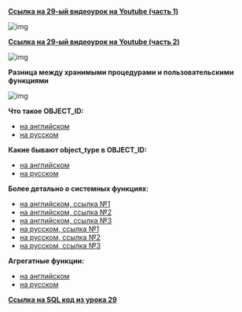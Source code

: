 [**Ссылка на 29-ый видеоурок на Youtube (часть 1)**](https://youtu.be/NdsZaAIlHtA)

![img](https://github.com/Data-Learn/SQL-for-beginners/blob/main/SQL-101%20Modules/Module%203/Lesson%2029/images/lesson%2029_1.png)

[**Ссылка на 29-ый видеоурок на Youtube (часть 2)**](https://youtu.be/77wrh3DQKro)

![img](https://github.com/Data-Learn/SQL-for-beginners/blob/main/SQL-101%20Modules/Module%203/Lesson%2029/images/lesson%2029_2.png)

**Разница между хранимыми процедурами и пользовательскими функциями**

![img](https://github.com/Data-Learn/SQL-for-beginners/blob/main/SQL-101%20Modules/Module%203/Lesson%2029/images/%D0%A0%D0%B0%D0%B7%D0%BD%D0%B8%D1%86%D0%B0%20%D0%BC%D0%B5%D0%B6%D0%B4%D1%83%20%D1%85%D1%80%D0%B0%D0%BD%D0%B8%D0%BC%D1%8B%D0%BC%D0%B8%20%D0%BF%D1%80%D0%BE%D1%86%D0%B5%D0%B4%D1%83%D1%80%D0%B0%D0%BC%D0%B8%20%D0%B8%20%D0%BF%D0%BE%D0%BB%D1%8C%D0%B7%D0%BE%D0%B2%D0%B0%D1%82%D0%B5%D0%BB%D1%8C%D1%81%D0%BA%D0%B8%D0%BC%D0%B8%20%D1%84%D1%83%D0%BD%D0%BA%D1%86%D0%B8%D1%8F%D0%BC%D0%B8.png)

**Что такое OBJECT_ID:**
 - [на английском](https://docs.microsoft.com/en-us/sql/t-sql/functions/object-id-transact-sql?view=sql-server-ver15)
 - [на русском](https://docs.microsoft.com/ru-ru/sql/t-sql/functions/object-id-transact-sql?view=sql-server-ver15)

**Какие бывают object_type в OBJECT_ID:**
 - [на английском](https://docs.microsoft.com/en-us/sql/relational-databases/system-catalog-views/sys-objects-transact-sql?view=sql-server-ver15)
 - [на русском](https://docs.microsoft.com/ru-ru/sql/relational-databases/system-catalog-views/sys-objects-transact-sql?view=sql-server-ver15)

**Более детально о системных функциях:**
 - [на английском, ссылка №1](https://docs.microsoft.com/en-us/sql/t-sql/functions/functions?view=sql-server-ver15)
 - [на английском, ссылка №2](https://docs.microsoft.com/en-us/sql/relational-databases/system-functions/system-functions-category-transact-sql?view=sql-server-ver15)
 - [на английском, ссылка №3](https://docs.microsoft.com/en-us/sql/relational-databases/system-dynamic-management-views/system-dynamic-management-views?view=sql-server-ver15)
 - [на русском, ссылка №1](https://docs.microsoft.com/ru-ru/sql/t-sql/functions/functions?view=sql-server-ver15)
 - [на русском, ссылка №2](https://docs.microsoft.com/ru-ru/sql/relational-databases/system-functions/system-functions-category-transact-sql?view=sql-server-ver15)
 - [на русском, ссылка №3](https://docs.microsoft.com/ru-ru/sql/relational-databases/system-dynamic-management-views/system-dynamic-management-views?view=sql-server-ver15)

**Агрегатные функции:**
 - [на английском](https://docs.microsoft.com/en-us/sql/relational-databases/user-defined-functions/create-user-defined-aggregates?view=sql-server-ver15)
 - [на русском](https://docs.microsoft.com/ru-ru/sql/relational-databases/user-defined-functions/create-user-defined-aggregates?view=sql-server-ver15)

[**Ссылка на SQL код из урока 29**](https://raw.githubusercontent.com/Data-Learn/SQL-for-beginners/main/SQL-101%20Modules/Module%203/Lesson%2029/SQL%20%D1%84%D0%B0%D0%B9%D0%BB%D1%8B/SQL%20%D0%BA%D0%BE%D0%B4%20%D0%B8%D0%B7%20%D1%83%D1%80%D0%BE%D0%BA%D0%B0%2029.sql)






